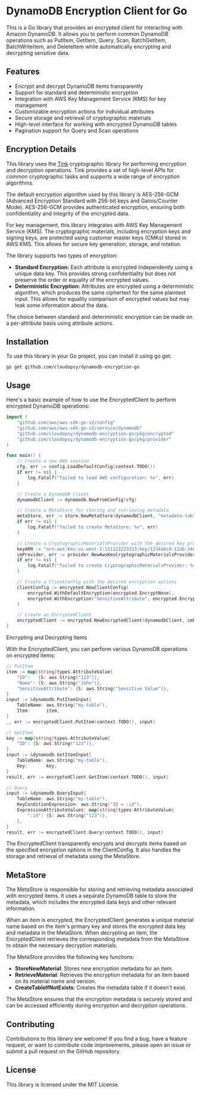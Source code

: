 # DynamoDB Encryption Client for Go

This is a Go library that provides an encrypted client for interacting with Amazon DynamoDB. It allows you to perform common DynamoDB operations such as PutItem, GetItem, Query, Scan, BatchGetItem, BatchWriteItem, and DeleteItem while automatically encrypting and decrypting sensitive data.

## Features

- Encrypt and decrypt DynamoDB items transparently
- Support for standard and deterministic encryption
- Integration with AWS Key Management Service (KMS) for key management
- Customizable encryption actions for individual attributes
- Secure storage and retrieval of cryptographic materials
- High-level interface for working with encrypted DynamoDB tables
- Pagination support for Query and Scan operations

## Encryption Details

This library uses the [Tink](https://github.com/tink-crypto/tink-go) cryptographic library for performing encryption and decryption operations. Tink provides a set of high-level APIs for common cryptographic tasks and supports a wide range of encryption algorithms.

The default encryption algorithm used by this library is AES-256-GCM (Advanced Encryption Standard with 256-bit keys and Galois/Counter Mode). AES-256-GCM provides authenticated encryption, ensuring both confidentiality and integrity of the encrypted data.

For key management, this library integrates with AWS Key Management Service (KMS). The cryptographic materials, including encryption keys and signing keys, are protected using customer master keys (CMKs) stored in AWS KMS. This allows for secure key generation, storage, and rotation.

The library supports two types of encryption:

- **Standard Encryption:** Each attribute is encrypted independently using a unique data key. This provides strong confidentiality but does not preserve the order or equality of the encrypted values.
- **Deterministic Encryption:** Attributes are encrypted using a deterministic algorithm, which produces the same ciphertext for the same plaintext input. This allows for equality comparison of encrypted values but may leak some information about the data.

The choice between standard and deterministic encryption can be made on a per-attribute basis using attribute actions.

## Installation

To use this library in your Go project, you can install it using go get:

```shell
go get github.com/cloudopsy/dynamodb-encryption-go
```

## Usage

Here's a basic example of how to use the EncryptedClient to perform encrypted DynamoDB operations:

```go
import (
    "github.com/aws/aws-sdk-go-v2/config"
    "github.com/aws/aws-sdk-go-v2/service/dynamodb"
    "github.com/cloudopsy/dynamodb-encryption-go/pkg/encrypted"
    "github.com/cloudopsy/dynamodb-encryption-go/pkg/provider"
)

func main() {
    // Create a new AWS session
    cfg, err := config.LoadDefaultConfig(context.TODO())
    if err != nil {
        log.Fatalf("failed to load AWS configuration: %v", err)
    }

    // Create a DynamoDB client
    dynamodbClient := dynamodb.NewFromConfig(cfg)

    // Create a MetaStore for storing and retrieving metadata
    metaStore, err := store.NewMetaStore(dynamodbClient, "metadata-table")
    if err != nil {
        log.Fatalf("failed to create MetaStore: %v", err)
    }

    // Create a CryptographicMaterialsProvider with the desired key provider (e.g., AWS KMS)
    keyARN := "arn:aws:kms:us-west-2:111122223333:key/1234abcd-12ab-34cd-56ef-1234567890ab"
    cmProvider, err := provider.NewAwsKmsCryptographicMaterialsProvider(keyARN, nil, metaStore)
    if err != nil {
        log.Fatalf("failed to create CryptographicMaterialsProvider: %v", err)
    }

    // Create a ClientConfig with the desired encryption options
    clientConfig := encrypted.NewClientConfig(
        encrypted.WithDefaultEncryption(encrypted.EncryptNone),
        encrypted.WithEncryption("SensitiveAttribute", encrypted.EncryptStandard),
    )

    // Create an EncryptedClient
    encryptedClient := encrypted.NewEncryptedClient(dynamodbClient, cmProvider, clientConfig)
}
```

Encrypting and Decrypting Items

With the EncryptedClient, you can perform various DynamoDB operations on encrypted items:

```go
// PutItem
item := map[string]types.AttributeValue{
    "ID":   {S: aws.String("123")},
    "Name": {S: aws.String("John")},
    "SensitiveAttribute": {S: aws.String("Sensitive Value")},
}
input := &dynamodb.PutItemInput{
    TableName: aws.String("my-table"),
    Item:      item,
}
_, err := encryptedClient.PutItem(context.TODO(), input)

// GetItem
key := map[string]types.AttributeValue{
    "ID": {S: aws.String("123")},
}
input := &dynamodb.GetItemInput{
    TableName: aws.String("my-table"),
    Key:       key,
}
result, err := encryptedClient.GetItem(context.TODO(), input)

// Query
input := &dynamodb.QueryInput{
    TableName: aws.String("my-table"),
    KeyConditionExpression: aws.String("ID = :id"),
    ExpressionAttributeValues: map[string]types.AttributeValue{
        ":id": {S: aws.String("123")},
    },
}
result, err := encryptedClient.Query(context.TODO(), input)
```

The EncryptedClient transparently encrypts and decrypts items based on the specified encryption options in the ClientConfig. It also handles the storage and retrieval of metadata using the MetaStore.

## MetaStore

The MetaStore is responsible for storing and retrieving metadata associated with encrypted items. It uses a separate DynamoDB table to store the metadata, which includes the encrypted data keys and other relevant information.

When an item is encrypted, the EncryptedClient generates a unique material name based on the item's primary key and stores the encrypted data key and metadata in the MetaStore. When decrypting an item, the EncryptedClient retrieves the corresponding metadata from the MetaStore to obtain the necessary decryption materials.

The MetaStore provides the following key functions:

- **StoreNewMaterial**: Stores new encryption metadata for an item.
- **RetrieveMaterial**: Retrieves the encryption metadata for an item based on its material name and version.
- **CreateTableIfNotExists**: Creates the metadata table if it doesn't exist.

The MetaStore ensures that the encryption metadata is securely stored and can be accessed efficiently during encryption and decryption operations.

## Contributing

Contributions to this library are welcome! If you find a bug, have a feature request, or want to contribute code improvements, please open an issue or submit a pull request on the GitHub repository.

## License

This library is licensed under the MIT License.
